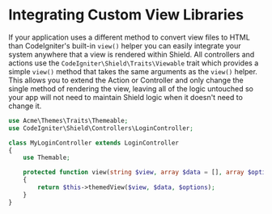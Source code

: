 # Integrating Custom View Libraries

If your application uses a different method to convert view files to HTML than CodeIgniter's built-in `view()` helper you can easily integrate your system anywhere that a view is rendered within Shield. All controllers and actions use the `CodeIgniter\Shield\Traits\Viewable` trait which provides a simple `view()` method that takes the same arguments as the `view()` helper. This allows you to extend the Action or Controller and only change the single method of rendering the view, leaving all of the logic untouched so your app will not need to maintain Shield logic when it doesn't need to change it.

```php
use Acme\Themes\Traits\Themeable;
use CodeIgniter\Shield\Controllers\LoginController;

class MyLoginController extends LoginController
{
    use Themable;

    protected function view(string $view, array $data = [], array $options = []): string
    {
        return $this->themedView($view, $data, $options);
    }
}
```
